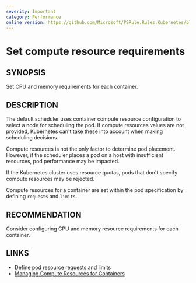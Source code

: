 ```yaml
---
severity: Important
category: Performance
online version: https://github.com/Microsoft/PSRule.Rules.Kubernetes/blob/main/docs/rules/en/Kubernetes.Pod.Resources.md
---
```


# Set compute resource requirements

## SYNOPSIS

Set CPU and memory requirements for each container.

## DESCRIPTION

The default scheduler uses container compute resource configuration to select a node for scheduling the pod.
If compute resources values are not provided, Kubernetes can't take these into account when making scheduling decisions.

Compute resources is not the only factor to determine pod placement.
However, if the scheduler places a pod on a host with insufficient resources, pod performance may be impacted.

If the Kubernetes cluster uses resource quotas, pods that don't specify compute resources may be rejected.

Compute resources for a container are set within the pod specification by defining `requests` and `limits`.

## RECOMMENDATION

Consider configuring CPU and memory resource requirements for each container.

## LINKS

- [Define pod resource requests and limits](https://docs.microsoft.com/en-us/azure/aks/developer-best-practices-resource-management#define-pod-resource-requests-and-limits)
- [Managing Compute Resources for Containers](https://kubernetes.io/docs/concepts/configuration/manage-compute-resources-container/#resource-types)
